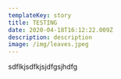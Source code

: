 ```yaml
---
templateKey: story
title: TESTING
date: 2020-04-18T16:12:22.009Z
description: description
image: /img/leaves.jpeg
---
```


sdflkjsdfkjsjdfgsjhdfg
